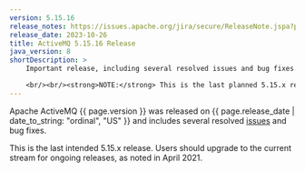 ```yaml
---
version: 5.15.16
release_notes: https://issues.apache.org/jira/secure/ReleaseNote.jspa?projectId=12311210&version=12350044
release_date: 2023-10-26
title: ActiveMQ 5.15.16 Release
java_version: 8
shortDescription: >
    Important release, including several resolved issues and bug fixes.

    <br/><br/><strong>NOTE:</strong> This is the last planned 5.15.x release. Users should upgrade to the current stream for ongoing releases.
---
```

Apache ActiveMQ {{ page.version }} was released on {{ page.release_date | date_to_string: "ordinal", "US" }} and includes several resolved [issues]({{page.release_notes}}) and bug fixes.

<div class="alert alert-warning">
This is the last intended 5.15.x release. Users should upgrade to the current stream for ongoing releases, as noted in April 2021.
</div>
